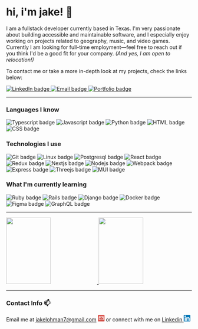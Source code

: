 # hi, i'm jake! 🤠

I am a fullstack developer currently based in Texas. I'm very passionate about building accessible and maintainable software, and I especially enjoy working on projects related to geography, music, and video games. Currently I am looking for full-time employment—feel free to reach out if you think I'd be a good fit for your company. _(And yes, I am open to relocation!)_

To contact me or take a more in-depth look at my projects, check the links below:

<a href="https://www.linkedin.com/in/jake-lohman/">
	<img src="https://img.shields.io/badge/LinkedIn-blue?style=for-the-badge&logo=linkedin&logoColor=white" alt="LinkedIn badge"/>
</a>
<a href="mailto:jakelohman7@gmail.com">
	<img src="https://img.shields.io/badge/Email-whitesmoke?style=for-the-badge&logo=gmail" alt="Email badge"/>
</a>
<a href="https://l-ohman.com/">
    <img src="https://img.shields.io/badge/🌱 portfolio-rosybrown?style=for-the-badge" alt="Portfolio badge"/>
</a>

---

### Languages I know

<div>
	<img src="https://img.shields.io/badge/typescript-black?style=for-the-badge&logo=typescript" alt="Typescript badge"/>
	<img src="https://img.shields.io/badge/javascript-black?style=for-the-badge&logo=javascript" alt="Javascript badge"/>
	<img src="https://img.shields.io/badge/python-black?style=for-the-badge&logo=python" alt="Python badge"/>
	<img src="https://img.shields.io/badge/html5-black?style=for-the-badge&logo=html5" alt="HTML badge"/>
	<img src="https://img.shields.io/badge/css3-black?style=for-the-badge&logo=css3&logoColor=steelblue" alt="CSS badge"/>
</div>

### Technologies I use

<div>
	<img src="https://img.shields.io/badge/git-black?style=for-the-badge&logo=git" alt="Git badge"/>
	<img src="https://img.shields.io/badge/linux-black?style=for-the-badge&logo=linux" alt="Linux badge"/>
	<img src="https://img.shields.io/badge/postgresql-black?style=for-the-badge&logo=postgresql&logoColor=dodgerblue" alt="Postgresql badge"/>
	<img src="https://img.shields.io/badge/react-black?style=for-the-badge&logo=react" alt="React badge"/>
	<img src="https://img.shields.io/badge/redux-black?style=for-the-badge&logo=redux&logoColor=mediumorchid" alt="Redux badge"/>
	<img src="https://img.shields.io/badge/next-black?style=for-the-badge&logo=nextdotjs" alt="Nextjs badge"/>
	<img src="https://img.shields.io/badge/node.js-black?style=for-the-badge&logo=nodedotjs" alt="Nodejs badge"/>
	<img src="https://img.shields.io/badge/webpack-black?style=for-the-badge&logo=webpack" alt="Webpack badge"/>
	<img src="https://img.shields.io/badge/express-black?style=for-the-badge&logo=express" alt="Express badge"/>
	<img src="https://img.shields.io/badge/three.js-black?style=for-the-badge&logo=threedotjs" alt="Threejs badge"/>
	<img src="https://img.shields.io/badge/mui-black?style=for-the-badge&logo=mui" alt="MUI badge"/>
 </div>

### What I'm currently learning

<!-- List of all badges: https://simpleicons.org/ -->
<div>
	<img src="https://img.shields.io/badge/ruby-black?style=for-the-badge&logo=ruby&logoColor=red" alt="Ruby badge"/>
	<img src="https://img.shields.io/badge/rails-black?style=for-the-badge&logo=rubyonrails&logoColor=red" alt="Rails badge"/>
        <!-- <img src="https://img.shields.io/badge/java-black?style=for-the-badge" alt="Java badge"/> -->
	<img src="https://img.shields.io/badge/django-black?style=for-the-badge&logo=django" alt="Django badge"/>
	<img src="https://img.shields.io/badge/docker-black?style=for-the-badge&logo=docker" alt="Docker badge"/>
	<img src="https://img.shields.io/badge/figma-black?style=for-the-badge&logo=figma" alt="Figma badge"/>
	<img src="https://img.shields.io/badge/graphql-black?style=for-the-badge&logo=graphql&logoColor=magenta" alt="GraphQL badge"/>
</div>

---

<a href="https://www.l-ohman.com">
<img height=180 width="49%" src="https://github-readme-streak-stats-pi-sand.vercel.app/?user=l-ohman&theme=dark&background=36393F&ring=F9A527&fire=F9A527&hide_border=true&include_all_commits=true&count_private=true"/>
<img height=180 width="49%" src="https://github-readme-stats-seven-orpin-50.vercel.app/api/top-langs?username=l-ohman&theme=slateorange&layout=compact&hide=less,php,gdscript&hide_border=true&langs_count=4"/>
</a>

<!-- Should do a custom deployment eventually for the top-langs to see DotaLeagueSite -->

---

### Contact Info 📫

Email me at <a href="mailto:jakelohman7@gmail.com">jakelohman7@gmail.com <img src="https://raw.githubusercontent.com/l-ohman/l-ohman/main/icons/Email.png" width="18" alt="jakelohman7@gmail.com"/></a> or connect with me on <a href="https://www.linkedin.com/in/jake-lohman/">Linkedin <img src="https://raw.githubusercontent.com/l-ohman/l-ohman/main/icons/Linkedin.png" width="18" alt="Linkedin Logo"/></a>
